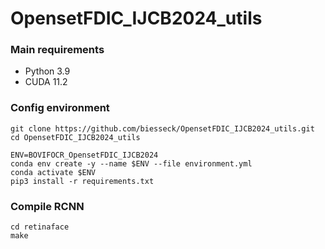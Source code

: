 # OpensetFDIC_IJCB2024_utils

### Main requirements
- Python 3.9
- CUDA 11.2

### Config environment
```
git clone https://github.com/biesseck/OpensetFDIC_IJCB2024_utils.git
cd OpensetFDIC_IJCB2024_utils

ENV=BOVIFOCR_OpensetFDIC_IJCB2024
conda env create -y --name $ENV --file environment.yml
conda activate $ENV
pip3 install -r requirements.txt
```

### Compile RCNN
```
cd retinaface
make
```
